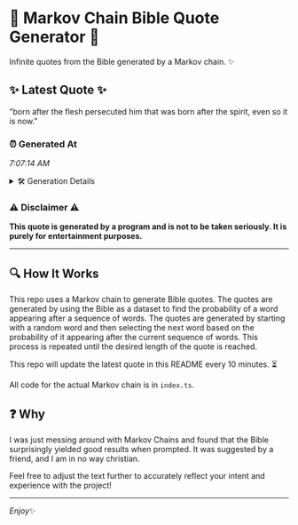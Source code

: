 # 📖 Markov Chain Bible Quote Generator 📖

Infinite quotes from the Bible generated by a Markov chain. ✨

## ✨ Latest Quote ✨
"born after the flesh persecuted him that was born after the spirit, even so it is now."

### ⏰ Generated At
*7:07:14 AM*

<details>
    <summary>🛠️ Generation Details</summary>
    <p>
        <strong>🌱 Seed:</strong> born<br>
        <strong>🔄 Iterations:</strong> 16<br>
        <strong>📜 Context History:</strong><br>[ born ]: after<br>[ born, after ]: the<br>[ born, after, the ]: flesh<br>[ born, after, the, flesh ]: persecuted<br>[ born, after, the, flesh, persecuted ]: him<br>[ born, after, the, flesh, persecuted, him ]: that<br>[ after, the, flesh, persecuted, him, that ]: was<br>[ the, flesh, persecuted, him, that, was ]: born<br>[ flesh, persecuted, him, that, was, born ]: after<br>[ persecuted, him, that, was, born, after ]: the<br>[ him, that, was, born, after, the ]: spirit,<br>[ that, was, born, after, the, spirit, ]: even<br>[ was, born, after, the, spirit,, even ]: so<br>[ born, after, the, spirit,, even, so ]: it<br>[ after, the, spirit,, even, so, it ]: is<br>[ the, spirit,, even, so, it, is ]: now.<br>
    </p>
</details>

### ⚠️ Disclaimer ⚠️
**This quote is generated by a program and is not to be taken seriously. It is purely for entertainment purposes.**

---

## 🔍 How It Works

This repo uses a Markov chain to generate Bible quotes. The quotes are generated by using the Bible as a dataset to find the probability of a word appearing after a sequence of words. The quotes are generated by starting with a random word and then selecting the next word based on the probability of it appearing after the current sequence of words. This process is repeated until the desired length of the quote is reached.

This repo will update the latest quote in this README every 10 minutes. ⏳

All code for the actual Markov chain is in `index.ts`.

## ❓ Why

I was just messing around with Markov Chains and found that the Bible surprisingly yielded good results when prompted. 
It was suggested by a friend, and I am in no way christian.

Feel free to adjust the text further to accurately reflect your intent and experience with the project!

---

*Enjoy*✨
